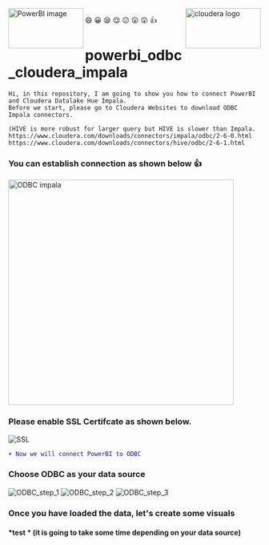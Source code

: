 

<img align="left" src="https://user-images.githubusercontent.com/62319355/123072323-0580e800-d448-11eb-87d2-0970736bef53.png" width="150" height="80" alt="PowerBI image">
<img align="right" src="https://user-images.githubusercontent.com/62319355/123382025-063e8900-d5c4-11eb-91bd-d22fa3213253.jpg" width="150" height="80" alt="cloudera logo">


:smile: :grinning: :sleepy: :relieved: :confused: :open_mouth: :astonished: :thumbsup:
# powerbi_odbc_cloudera_impala


```
Hi, in this repository, I am going to show you how to connect PowerBI and Cloudera Datalake Hue Impala.
Before we start, please go to Cloudera Websites to download ODBC Impala connectors.

(HIVE is more robust for larger query but HIVE is slower than Impala.
https://www.cloudera.com/downloads/connectors/impala/odbc/2-6-0.html
https://www.cloudera.com/downloads/connectors/hive/odbc/2-6-1.html
```





### You can establish connection as shown below  :thumbsup:
<img align="center" src="https://user-images.githubusercontent.com/62319355/104537551-22252280-5655-11eb-9ea0-4de6e27e0114.png" width="450"  alt="ODBC impala">

### Please enable SSL Certifcate as shown below.
<img align="center" src="https://user-images.githubusercontent.com/62319355/104538259-7e3c7680-5656-11eb-84c0-0bb1ded086e1.png"   alt="SSL">

```diff
+ Now we will connect PowerBI to ODBC
```
### Choose ODBC as your data source
<img align="center" src="https://user-images.githubusercontent.com/62319355/123384834-713d8f00-d5c7-11eb-9713-16f1103f896b.PNG"   alt="ODBC_step_1">
<img align="center" src="https://user-images.githubusercontent.com/62319355/123385451-1f493900-d5c8-11eb-8bbf-684c29909483.PNG"   alt="ODBC_step_2">
<img align="center" src="https://user-images.githubusercontent.com/62319355/123386227-01300880-d5c9-11eb-9dc6-5ccf6d033699.PNG"   alt="ODBC_step_3">



### Once you have loaded the data, let's create some visuals 
#### *test * (it is going to take some time depending on your data source)
